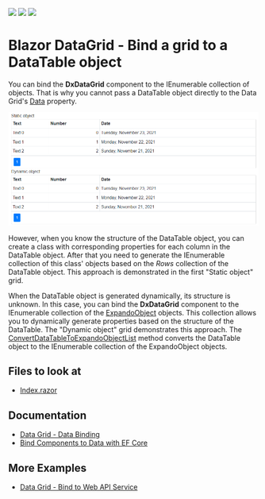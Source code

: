 <!-- default badges list -->
![](https://img.shields.io/endpoint?url=https://codecentral.devexpress.com/api/v1/VersionRange/209830985/20.2.6%2B)
[![](https://img.shields.io/badge/Open_in_DevExpress_Support_Center-FF7200?style=flat-square&logo=DevExpress&logoColor=white)](https://supportcenter.devexpress.com/ticket/details/T816800)
[![](https://img.shields.io/badge/📖_How_to_use_DevExpress_Examples-e9f6fc?style=flat-square)](https://docs.devexpress.com/GeneralInformation/403183)
<!-- default badges end -->

# Blazor DataGrid - Bind a grid to a DataTable object

You can bind the **DxDataGrid** component to the IEnumerable collection of objects. That is why you cannot pass a DataTable object directly to the Data Grid's [Data](https://docs.devexpress.com/Blazor/DevExpress.Blazor.DxDataGrid-1.Data) property. 


![DataGrid: Data Binding](images/bind-datagrid-to-datatable.png)

However, when you know the structure of the DataTable object, you can create a class with corresponding properties for each column in the DataTable object. After that you need to generate the IEnumerable collection of this class' objects based on the *Rows* collection of the DataTable object. 
This approach is demonstrated in the first "Static object" grid.

When the DataTable object is generated dynamically, its structure is unknown. In this case, you can bind the **DxDataGrid** component to the IEnumerable collection of the [ExpandoObject](https://docs.microsoft.com/en-us/dotnet/api/system.dynamic.expandoobject?view=netframework-4.8) objects. This collection allows you to dynamically generate properties based on the structure of the DataTable. The "Dynamic object" grid demonstrates this approach. The [ConvertDataTableToExpandoObjectList](./CS/DataGridBindingToDataTable/Pages/Index.razor#L66) method converts the DataTable object to the IEnumerable collection of the ExpandoObject objects.


<!-- default file list -->
## Files to look at

* [Index.razor](./CS/DataGridBindingToDataTable/Pages/Index.razor)
<!-- default file list end -->

## Documentation

* [Data Grid - Data Binding](http://docs.devexpress.devx/Blazor/DevExpress.Blazor.DxDataGrid-1.Data)
* [Bind Components to Data with EF Core](https://docs.devexpress.com/Blazor/403167/common-concepts/bind-data-grid-to-data-from-entity-framework-core)

## More Examples

* [Data Grid - Bind to Web API Service](https://github.com/DevExpress-Examples/blazor-DxDataGrid-Bind-To-Web-Api-Service)
